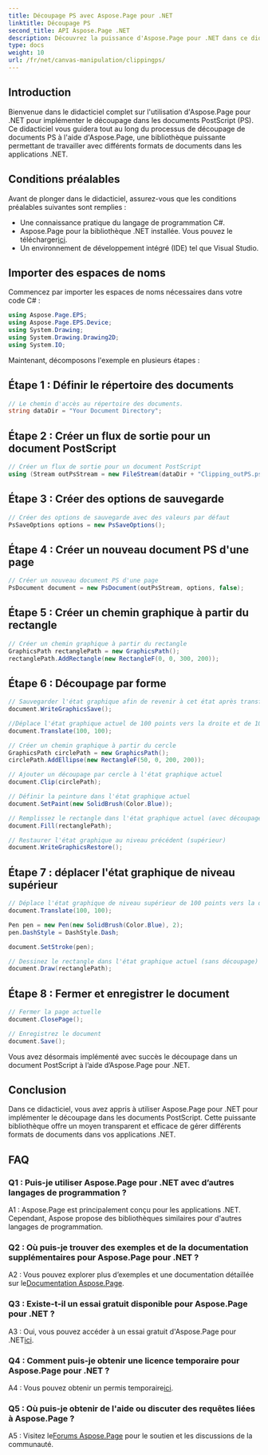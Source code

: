 ```yaml
---
title: Découpage PS avec Aspose.Page pour .NET
linktitle: Découpage PS
second_title: API Aspose.Page .NET
description: Découvrez la puissance d'Aspose.Page pour .NET dans ce didacticiel étape par étape sur le découpage de documents PostScript. Apprenez à améliorer vos capacités de traitement de documents sans effort.
type: docs
weight: 10
url: /fr/net/canvas-manipulation/clippingps/
---
```

## Introduction

Bienvenue dans le didacticiel complet sur l'utilisation d'Aspose.Page pour .NET pour implémenter le découpage dans les documents PostScript (PS). Ce didacticiel vous guidera tout au long du processus de découpage de documents PS à l'aide d'Aspose.Page, une bibliothèque puissante permettant de travailler avec différents formats de documents dans les applications .NET.

## Conditions préalables

Avant de plonger dans le didacticiel, assurez-vous que les conditions préalables suivantes sont remplies :

- Une connaissance pratique du langage de programmation C#.
-  Aspose.Page pour la bibliothèque .NET installée. Vous pouvez le télécharger[ici](https://releases.aspose.com/page/net/).
- Un environnement de développement intégré (IDE) tel que Visual Studio.

## Importer des espaces de noms

Commencez par importer les espaces de noms nécessaires dans votre code C# :

```csharp
using Aspose.Page.EPS;
using Aspose.Page.EPS.Device;
using System.Drawing;
using System.Drawing.Drawing2D;
using System.IO;
```

Maintenant, décomposons l'exemple en plusieurs étapes :

## Étape 1 : Définir le répertoire des documents

```csharp
// Le chemin d'accès au répertoire des documents.
string dataDir = "Your Document Directory";
```

## Étape 2 : Créer un flux de sortie pour un document PostScript

```csharp
// Créer un flux de sortie pour un document PostScript
using (Stream outPsStream = new FileStream(dataDir + "Clipping_outPS.ps", FileMode.Create))
```

## Étape 3 : Créer des options de sauvegarde

```csharp
// Créer des options de sauvegarde avec des valeurs par défaut
PsSaveOptions options = new PsSaveOptions();
```

## Étape 4 : Créer un nouveau document PS d'une page

```csharp
// Créer un nouveau document PS d'une page
PsDocument document = new PsDocument(outPsStream, options, false);
```

## Étape 5 : Créer un chemin graphique à partir du rectangle

```csharp
// Créer un chemin graphique à partir du rectangle
GraphicsPath rectanglePath = new GraphicsPath();
rectanglePath.AddRectangle(new RectangleF(0, 0, 300, 200));
```

## Étape 6 : Découpage par forme

```csharp
// Sauvegarder l'état graphique afin de revenir à cet état après transformation
document.WriteGraphicsSave();

//Déplace l'état graphique actuel de 100 points vers la droite et de 100 points vers le bas.
document.Translate(100, 100);

// Créer un chemin graphique à partir du cercle
GraphicsPath circlePath = new GraphicsPath();
circlePath.AddEllipse(new RectangleF(50, 0, 200, 200));

// Ajouter un découpage par cercle à l'état graphique actuel
document.Clip(circlePath);

// Définir la peinture dans l'état graphique actuel
document.SetPaint(new SolidBrush(Color.Blue));

// Remplissez le rectangle dans l'état graphique actuel (avec découpage)
document.Fill(rectanglePath);

// Restaurer l'état graphique au niveau précédent (supérieur)
document.WriteGraphicsRestore();
```

## Étape 7 : déplacer l'état graphique de niveau supérieur

```csharp
// Déplace l'état graphique de niveau supérieur de 100 points vers la droite et de 100 points vers le bas.
document.Translate(100, 100);

Pen pen = new Pen(new SolidBrush(Color.Blue), 2);
pen.DashStyle = DashStyle.Dash;

document.SetStroke(pen);

// Dessinez le rectangle dans l'état graphique actuel (sans découpage) au-dessus du rectangle découpé
document.Draw(rectanglePath);
```

## Étape 8 : Fermer et enregistrer le document

```csharp
// Fermer la page actuelle
document.ClosePage();

// Enregistrez le document
document.Save();
```

Vous avez désormais implémenté avec succès le découpage dans un document PostScript à l’aide d’Aspose.Page pour .NET.

## Conclusion

Dans ce didacticiel, vous avez appris à utiliser Aspose.Page pour .NET pour implémenter le découpage dans les documents PostScript. Cette puissante bibliothèque offre un moyen transparent et efficace de gérer différents formats de documents dans vos applications .NET.

## FAQ

### Q1 : Puis-je utiliser Aspose.Page pour .NET avec d’autres langages de programmation ?

A1 : Aspose.Page est principalement conçu pour les applications .NET. Cependant, Aspose propose des bibliothèques similaires pour d'autres langages de programmation.

### Q2 : Où puis-je trouver des exemples et de la documentation supplémentaires pour Aspose.Page pour .NET ?

 A2 : Vous pouvez explorer plus d’exemples et une documentation détaillée sur le[Documentation Aspose.Page](https://reference.aspose.com/page/net/).

### Q3 : Existe-t-il un essai gratuit disponible pour Aspose.Page pour .NET ?

 A3 : Oui, vous pouvez accéder à un essai gratuit d'Aspose.Page pour .NET[ici](https://releases.aspose.com/).

### Q4 : Comment puis-je obtenir une licence temporaire pour Aspose.Page pour .NET ?

 A4 : Vous pouvez obtenir un permis temporaire[ici](https://purchase.aspose.com/temporary-license/).

### Q5 : Où puis-je obtenir de l'aide ou discuter des requêtes liées à Aspose.Page ?

 A5 : Visitez le[Forums Aspose.Page](https://forum.aspose.com/c/page/39) pour le soutien et les discussions de la communauté.